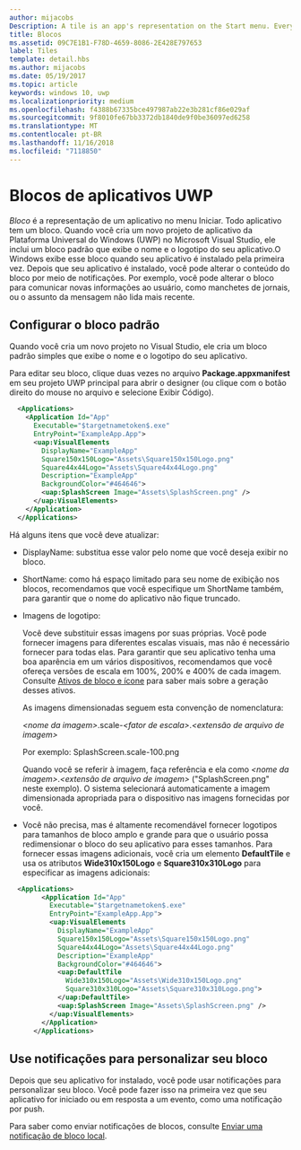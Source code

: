 ```yaml
---
author: mijacobs
Description: A tile is an app's representation on the Start menu. Every app has a tile. When you create a new Universal Windows Platform (UWP) app project in Microsoft Visual Studio, it includes a default tile that displays your app's name and logo.
title: Blocos
ms.assetid: 09C7E1B1-F78D-4659-8086-2E428E797653
label: Tiles
template: detail.hbs
ms.author: mijacobs
ms.date: 05/19/2017
ms.topic: article
keywords: windows 10, uwp
ms.localizationpriority: medium
ms.openlocfilehash: f4388b67335bce497987ab22e3b281cf86e029af
ms.sourcegitcommit: 9f8010fe67bb3372db1840de9f0be36097ed6258
ms.translationtype: MT
ms.contentlocale: pt-BR
ms.lasthandoff: 11/16/2018
ms.locfileid: "7118850"
---
```

# <a name="tiles-for-uwp-apps"></a>Blocos de aplicativos UWP

 

*Bloco* é a representação de um aplicativo no menu Iniciar. Todo aplicativo tem um bloco. Quando você cria um novo projeto de aplicativo da Plataforma Universal do Windows (UWP) no Microsoft Visual Studio, ele inclui um bloco padrão que exibe o nome e o logotipo do seu aplicativo.O Windows exibe esse bloco quando seu aplicativo é instalado pela primeira vez. Depois que seu aplicativo é instalado, você pode alterar o conteúdo do bloco por meio de notificações. Por exemplo, você pode alterar o bloco para comunicar novas informações ao usuário, como manchetes de jornais, ou o assunto da mensagem não lida mais recente.

## <a name="configure-the-default-tile"></a>Configurar o bloco padrão


Quando você cria um novo projeto no Visual Studio, ele cria um bloco padrão simples que exibe o nome e o logotipo do seu aplicativo.

Para editar seu bloco, clique duas vezes no arquivo **Package.appxmanifest** em seu projeto UWP principal para abrir o designer (ou clique com o botão direito do mouse no arquivo e selecione Exibir Código).

```XML
  <Applications>
    <Application Id="App"
      Executable="$targetnametoken$.exe"
      EntryPoint="ExampleApp.App">
      <uap:VisualElements
        DisplayName="ExampleApp"
        Square150x150Logo="Assets\Square150x150Logo.png"
        Square44x44Logo="Assets\Square44x44Logo.png"
        Description="ExampleApp"
        BackgroundColor="#464646">
        <uap:SplashScreen Image="Assets\SplashScreen.png" />
      </uap:VisualElements>
    </Application>
  </Applications>
```

Há alguns itens que você deve atualizar:

-   DisplayName: substitua esse valor pelo nome que você deseja exibir no bloco.
-   ShortName: como há espaço limitado para seu nome de exibição nos blocos, recomendamos que você especifique um ShortName também, para garantir que o nome do aplicativo não fique truncado.
-   Imagens de logotipo:

    Você deve substituir essas imagens por suas próprias. Você pode fornecer imagens para diferentes escalas visuais, mas não é necessário fornecer para todas elas. Para garantir que seu aplicativo tenha uma boa aparência em um vários dispositivos, recomendamos que você ofereça versões de escala em 100%, 200% e 400% de cada imagem. Consulte [Ativos de bloco e ícone](app-assets.md) para saber mais sobre a geração desses ativos.

    As imagens dimensionadas seguem esta convenção de nomenclatura:
    
    *&lt;nome da imagem&gt;*.scale-*&lt;fator de escala&gt;*.*&lt;extensão de arquivo de imagem&gt;* 

    Por exemplo: SplashScreen.scale-100.png

    Quando você se referir à imagem, faça referência e ela como *&lt;nome da imagem&gt;*.*&lt;extensão de arquivo de imagem&gt;* ("SplashScreen.png" neste exemplo). O sistema selecionará automaticamente a imagem dimensionada apropriada para o dispositivo nas imagens fornecidas por você.

-   Você não precisa, mas é altamente recomendável fornecer logotipos para tamanhos de bloco amplo e grande para que o usuário possa redimensionar o bloco do seu aplicativo para esses tamanhos. Para fornecer essas imagens adicionais, você cria um elemento **DefaultTile** e usa os atributos **Wide310x150Logo** e **Square310x310Logo** para especificar as imagens adicionais:
```    XML
  <Applications>
        <Application Id="App"
          Executable="$targetnametoken$.exe"
          EntryPoint="ExampleApp.App">
          <uap:VisualElements
            DisplayName="ExampleApp"
            Square150x150Logo="Assets\Square150x150Logo.png"
            Square44x44Logo="Assets\Square44x44Logo.png"
            Description="ExampleApp"
            BackgroundColor="#464646">
            <uap:DefaultTile
              Wide310x150Logo="Assets\Wide310x150Logo.png"
              Square310x310Logo="Assets\Square310x310Logo.png">
            </uap:DefaultTile>
            <uap:SplashScreen Image="Assets\SplashScreen.png" />
          </uap:VisualElements>
        </Application>
      </Applications>
```

## <a name="use-notifications-to-customize-your-tile"></a>Use notificações para personalizar seu bloco


Depois que seu aplicativo for instalado, você pode usar notificações para personalizar seu bloco. Você pode fazer isso na primeira vez que seu aplicativo for iniciado ou em resposta a um evento, como uma notificação por push.

Para saber como enviar notificações de blocos, consulte [Enviar uma notificação de bloco local](sending-a-local-tile-notification.md).
